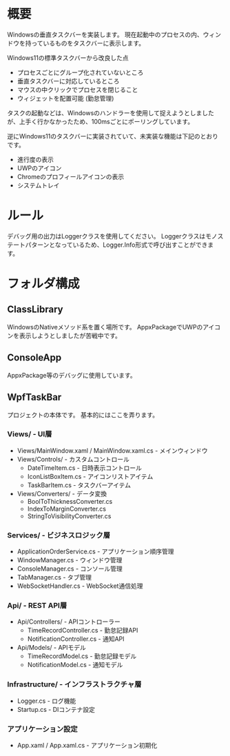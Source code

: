 # 概要

Windowsの垂直タスクバーを実装します。
現在起動中のプロセスの内、ウィンドウを持っているものをタスクバーに表示します。

Windows11の標準タスクバーから改良した点
- プロセスごとにグループ化されていないところ
- 垂直タスクバーに対応しているところ
- マウスの中クリックでプロセスを閉じること
- ウィジェットを配置可能 (勤怠管理)

タスクの起動などは、Windowsのハンドラーを使用して捉えようとしましたが、上手く行かなかったため、100msごとにポーリングしています。

逆にWindows11のタスクバーに実装されていて、未実装な機能は下記のとおりです。
- 進行度の表示
- UWPのアイコン
- Chromeのプロフィールアイコンの表示
- システムトレイ

# ルール

デバッグ用の出力はLoggerクラスを使用してください。
Loggerクラスはモノステートパターンとなっているため、Logger.Info形式で呼び出すことができます。

# フォルダ構成

## ClassLibrary

WindowsのNativeメソッド系を置く場所です。
AppxPackageでUWPのアイコンを表示しようとしましたが苦戦中です。

## ConsoleApp

AppxPackage等のデバッグに使用しています。

## WpfTaskBar

プロジェクトの本体です。
基本的にはここを弄ります。

### Views/ - UI層
- Views/MainWindow.xaml / MainWindow.xaml.cs - メインウィンドウ
- Views/Controls/ - カスタムコントロール
  - DateTimeItem.cs - 日時表示コントロール
  - IconListBoxItem.cs - アイコンリストアイテム
  - TaskBarItem.cs - タスクバーアイテム
- Views/Converters/ - データ変換
  - BoolToThicknessConverter.cs
  - IndexToMarginConverter.cs
  - StringToVisibilityConverter.cs

### Services/ - ビジネスロジック層
- ApplicationOrderService.cs - アプリケーション順序管理
- WindowManager.cs - ウィンドウ管理
- ConsoleManager.cs - コンソール管理
- TabManager.cs - タブ管理
- WebSocketHandler.cs - WebSocket通信処理

### Api/ - REST API層
- Api/Controllers/ - APIコントローラー
  - TimeRecordController.cs - 勤怠記録API
  - NotificationController.cs - 通知API
- Api/Models/ - APIモデル
  - TimeRecordModel.cs - 勤怠記録モデル
  - NotificationModel.cs - 通知モデル

### Infrastructure/ - インフラストラクチャ層
- Logger.cs - ログ機能
- Startup.cs - DIコンテナ設定

### アプリケーション設定
- App.xaml / App.xaml.cs - アプリケーション初期化
